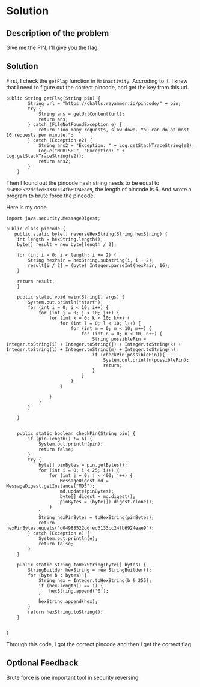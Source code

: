 # Solution

## Description of the problem

Give me the PIN, I'll give you the flag.

## Solution

First, I check the ```getFlag``` function in ```Mainactivity```. Accroding to it, I knew that I need to figure out the correct pincode, and get the key from this url.

```
public String getFlag(String pin) {
        String url = "https://challs.reyammer.io/pincode/" + pin;
        try {
            String ans = getUrlContent(url);
            return ans;
        } catch (FileNotFoundException e) {
            return "Too many requests, slow down. You can do at most 10 requests per minute.";
        } catch (Exception e2) {
            String ans2 = "Exception: " + Log.getStackTraceString(e2);
            Log.e("MOBISEC", "Exception: " + Log.getStackTraceString(e2));
            return ans2;
        }
    }
```

Then I found out the pincode hash string needs to be equal to ```d04988522ddfed3133cc24fb6924eae9```, the length of pincode is 6. And wrote a program to brute force the pincode.

Here is my code

```
import java.security.MessageDigest;

public class pincode {
   public static byte[] reverseHexString(String hexString) {
    int length = hexString.length();
    byte[] result = new byte[length / 2];
    
    for (int i = 0; i < length; i += 2) {
        String hexPair = hexString.substring(i, i + 2);
        result[i / 2] = (byte) Integer.parseInt(hexPair, 16);
    }
    
    return result;
    }

    public static void main(String[] args) {
        System.out.println("start");
        for (int i = 0; i < 10; i++) {
            for (int j = 0; j < 10; j++) {
                for (int k = 0; k < 10; k++) {
                    for (int l = 0; l < 10; l++) {
                        for (int m = 0; m < 10; m++) {
                            for (int n = 0; n < 10; n++) {
                                String possiblePin = Integer.toString(i) + Integer.toString(j) + Integer.toString(k) + Integer.toString(l) + Integer.toString(m) + Integer.toString(n);
                                if (checkPin(possiblePin)){
                                    System.out.println(possiblePin);
                                    return;
                                }
                            }
                        }
                    }
            
                }
            }
        }
        
    }

    
    public static boolean checkPin(String pin) {
        if (pin.length() != 6) {
            System.out.println(pin);
            return false;
        }
        try {
            byte[] pinBytes = pin.getBytes();
            for (int i = 0; i < 25; i++) {
                for (int j = 0; j < 400; j++) {
                    MessageDigest md = MessageDigest.getInstance("MD5");
                    md.update(pinBytes);
                    byte[] digest = md.digest();
                    pinBytes = (byte[]) digest.clone();
                }
            }
            String hexPinBytes = toHexString(pinBytes);
            return hexPinBytes.equals("d04988522ddfed3133cc24fb6924eae9");
        } catch (Exception e) {
            System.out.println(e);
            return false;
        }
    }

    public static String toHexString(byte[] bytes) {
        StringBuilder hexString = new StringBuilder();
        for (byte b : bytes) {
            String hex = Integer.toHexString(b & 255);
            if (hex.length() == 1) {
                hexString.append('0');
            }
            hexString.append(hex);
        }
        return hexString.toString();
    }


}
```

Through this code, I got the correct pincode and then I get the correct flag.


## Optional Feedback

Brute force is one important tool in security reversing.
